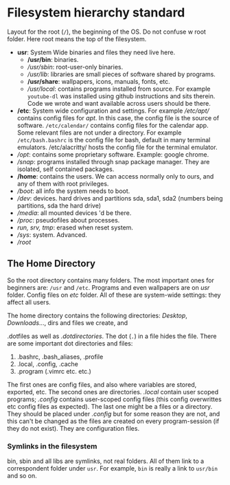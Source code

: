 # Filesystem hierarchy standard

Layout for the root (`/`), the beginning of the OS. Do not confuse w
root folder. Here root means the top of the filesystem.

-   **usr**: System Wide binaries and files they need live here.
    -   **/usr/bin**: binaries.
    -   */usr/sbin*: root-user-only binaries.
    -   */usr/lib*: libraries are small pieces of software shared by
        programs.
    -   **/usr/share**: wallpapers, icons, manuals, fonts, etc.
    -   */usr/local*: contains programs installed from source. For example `youtube-dl` was installed using github instructions and sits therein. Code we wrote and want available across users should be there.
-   **/etc**: System wide configuration and settings. For example */etc/apt/* contains config files for *apt*. In this case, the config file is the source of software. `/etc/calendar/` contains    config files for the calendar app. Some relevant files are not under a directory. For example `/etc/bash.bashrc` is the config file for bash, default in many terminal emulators. /etc/alacritty/ hosts the config file for the terminal emulator.
-   */opt*: contains some proprietary software. Example: google chrome.
-   */snap*: programs installed through snap package manager. They are isolated, self contained packages.
-   **/home**: contains the users. We can access normally only to ours, and any of them with root privileges. 
-   */boot*: all info the system needs to boot.
-   */dev*: devices. hard drives and partitions sda, sda1, sda2 (numbers being partitions, sda the hard drive)
-   */media*: all mounted devices \'d be there.
-   */proc*: pseudofiles about processes.
-   *run, srv, tmp*: erased when reset system.
-   */sys*: system. Advanced.
-   */root*

## The Home Directory

So the root directory contains many folders. The most important ones for beginners are: `/usr` and `/etc`. Programs and even wallpapers are on *usr* folder. Config files on *etc* folder. All of these are system-wide settings: they affect all users.

The home directory contains the following directories: *Desktop*, *Downloads*\..., dirs and files we create, and

.dotfiles as well as *.dotdirectories*. The dot (`.`) in a file hides the file. There are some important dot directories and files:

1.  .bashrc, .bash_aliases, .profile
2.  .local, .config, .cache
3.  .program (.vimrc etc. etc.)

The first ones are config files, and also where variables are stored,
exported, etc. The second ones are directories. *.local* contain user
scoped programs; *.config* contains user-scoped config files (this
config overwrittes etc config files as expected). The last one might be
a files or a directory. They should be placed under *.config* but for
some reason they are not, and this can\'t be changed as the files are
created on every program-session (if they do not exist). They are
configuration files.

### Symlinks in the filesystem

bin, sbin and all libs are symlinks, not real folders. All of them link
to a correspondent folder under `usr`. For example, `bin` is really a
link to `usr/bin` and so on.
